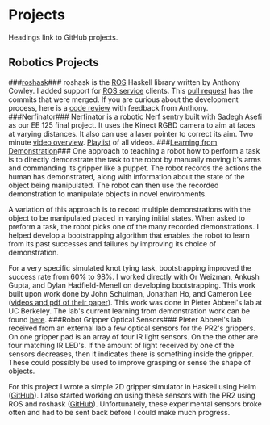 # Projects #
Headings link to GitHub projects.
## Robotics Projects ##

###[roshask](https://github.com/acowley/roshask)###
roshask is the [ROS](http://www.ros.org) Haskell library written by Anthony Cowley. I added support for [ROS service](http://wiki.ros.org/Services) clients. This [pull request](https://github.com/acowley/roshask/pull/24) has the commits that were merged. If you are curious about the development process, here is a [code review](https://github.com/acowley/roshask/pull/22) with feedback from Anthony.
###Nerfinator###
Nerfinator is a robotic Nerf sentry built with Sadegh Asefi as our EE 125 final project. It uses the Kinect RGBD camera to aim at faces at varying distances. It also can use a laser pointer to correct its aim. Two minute [video overview](https://www.youtube.com/watch?v=oau05MdCPMc). [Playlist](https://www.youtube.com/watch?v=3zx1phhTI8c&list=PLj1b-zmkThBO8FdYdLjTq-sJV3GInXYMh) of all videos.
###[Learning from Demonstration](https://github.com/rgleichman/rapprentice)###
One approach to teaching a robot how to perform a task is to directly demonstrate the task to the robot by manually moving it's arms and commanding its gripper like a puppet. The robot records the actions the human has demonstrated, along with information about the state of the object being manipulated. The robot can then use the recorded demonstration to manipulate objects in novel environments.

A variation of this approach is to record multiple demonstrations with the object to be manipulated placed in varying initial states. When asked to preform a task, the robot picks one of the many recorded demonstrations. I helped develop a bootstrapping algorithm that enables the robot to learn from its past successes and failures by improving its choice of demonstration.

For a very specific simulated knot tying task, bootstrapping improved the success rate from 60% to 98%. I worked directly with Or Weizman, Ankush Gupta, and Dylan Hadfield-Menell on developing bootstrapping. This work built upon work done by John Schulman, Jonathan Ho, and Cameron Lee ([videos and pdf of their paper](http://rll.berkeley.edu/isrr2013lfd/)). This work was done in Pieter Abbeel's lab at UC Berkeley. The lab's current learning from demonstration work can be found [here](http://lfd.readthedocs.org/en/latest/).
###Robot Gripper Optical Sensors###
Pieter Abbeel's lab received from an external lab a few optical sensors for the PR2's grippers. On one gripper pad is an array of four IR light sensors. On the the other are four matching IR LED's. If the amount of light received by one of the sensors decreases, then it indicates there is something inside the gripper. These could possibly be used to improve grasping or sense the shape of objects.

For this project I wrote a simple 2D gripper simulator in Haskell using Helm ([GitHub](https://github.com/rgleichman/sense)).
I also started working on using these sensors with the PR2 using ROS and roshask ([GitHub](https://github.com/rgleichman/uwsensor_demos)). Unfortunately, these experimental sensors broke often and had to be sent back before I could make much progress.
